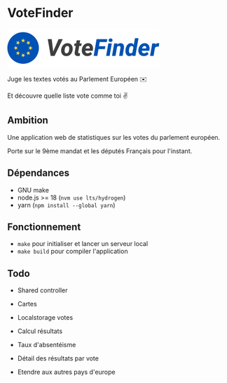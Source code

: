 # VoteFinder
![Logo](frontend/src/icons/logo.svg)

Juge les textes votés au Parlement Européen ✉️

Et découvre quelle liste vote comme toi ✌️

## Ambition

Une application web de statistiques sur les votes du parlement européen.

Porte sur le 9ème mandat et les députés Français pour l'instant.

## Dépendances
- GNU make
- node.js >= 18 (`nvm use lts/hydrogen`)
- yarn (`npm install --global yarn`)

## Fonctionnement

- `make` pour initialiser et lancer un serveur local
- `make build` pour compiler l'application

## Todo
- Shared controller
- Cartes
- Localstorage votes
- Calcul résultats

- Taux d'absentéisme
- Détail des résultats par vote
- Etendre aux autres pays d'europe
